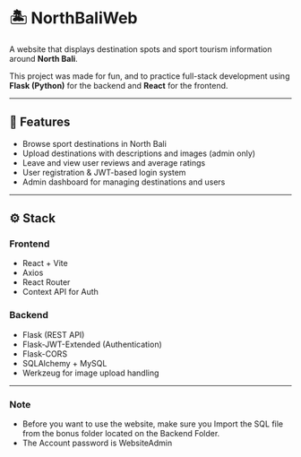 # 🏝️ NorthBaliWeb

A website that displays destination spots and sport tourism information around **North Bali**.

This project was made for fun, and to practice full-stack development using **Flask (Python)** for the backend and **React** for the frontend.

---

## 📌 Features

-  Browse sport destinations in North Bali
-  Upload destinations with descriptions and images (admin only)
-  Leave and view user reviews and average ratings
-  User registration & JWT-based login system
-  Admin dashboard for managing destinations and users

---

## ⚙️ Stack

### Frontend
- React + Vite
- Axios
- React Router
- Context API for Auth

### Backend
- Flask (REST API)
- Flask-JWT-Extended (Authentication)
- Flask-CORS
- SQLAlchemy + MySQL
- Werkzeug for image upload handling

---

### Note 
- Before you want to use the website, make sure you Import the SQL file from the bonus folder located on the Backend Folder.
- The Account password is WebsiteAdmin


